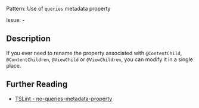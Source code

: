Pattern: Use of `queries` metadata property

Issue: -

## Description

If you ever need to rename the property associated with `@ContentChild`, `@ContentChildren`, `@ViewChild` or `@ViewChildren`, you can modify it in a single place.

## Further Reading

* [TSLint - no-queries-metadata-property](http://codelyzer.com/rules/no-queries-metadata-property/)